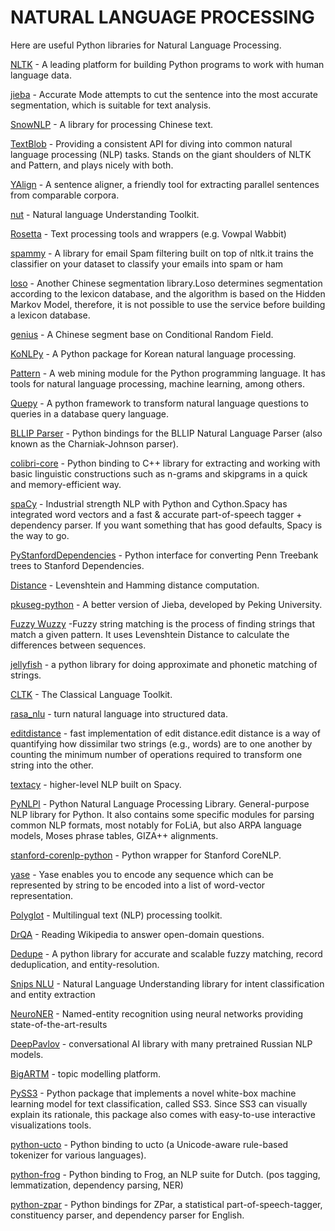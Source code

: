 
# NATURAL LANGUAGE PROCESSING 

Here are useful Python libraries for Natural Language Processing.

[NLTK](https://www.nltk.org) - A leading platform for building Python programs to work with human language data.

[jieba](https://github.com/fxsjy/jieba#jieba-1) - Accurate Mode attempts to cut the sentence into the most accurate segmentation, which is suitable for text analysis.

[SnowNLP](https://github.com/isnowfy/snownlp) - A library for processing Chinese text.

[TextBlob](http://textblob.readthedocs.io/en/dev/) - Providing a consistent API for diving into common natural language processing (NLP) tasks. Stands on the giant shoulders of NLTK and Pattern, and plays nicely with both.

[YAlign](https://github.com/machinalis/yalign) - A sentence aligner, a friendly tool for extracting parallel sentences from comparable corpora.

[nut](https://github.com/pprett/nut) - Natural language Understanding Toolkit.

[Rosetta](https://github.com/columbia-applied-data-science/rosetta) - Text processing tools and wrappers (e.g. Vowpal Wabbit)

[spammy](https://github.com/tasdikrahman/spammy) - A library for email Spam filtering built on top of nltk.it trains the classifier on your dataset to classify your emails into spam or ham

[loso](https://github.com/fangpenlin/loso) - Another Chinese segmentation library.Loso determines segmentation according to the lexicon database, and the algorithm is based on the Hidden Markov Model, therefore, it is not possible to use the service before building a lexicon database.

[genius](https://github.com/duanhongyi/genius) - A Chinese segment base on Conditional Random Field.

[KoNLPy](http://konlpy.org) - A Python package for Korean natural language processing.

[Pattern](https://www.clips.uantwerpen.be/pattern) - A web mining module for the Python programming language. It has tools for natural language processing, machine learning, among others.

[Quepy](https://github.com/machinalis/quepy) - A python framework to transform natural language questions to queries in a database query language.

[BLLIP Parser](https://pypi.org/project/bllipparser/) - Python bindings for the BLLIP Natural Language Parser (also known as the Charniak-Johnson parser).

[colibri-core](https://github.com/proycon/colibri-core) - Python binding to C++ library for extracting and working with basic linguistic constructions such as n-grams and skipgrams in a quick and memory-efficient way.

[spaCy](https://github.com/explosion/spaCy) - Industrial strength NLP with Python and Cython.Spacy has integrated word vectors and a fast & accurate part-of-speech tagger + dependency parser. If you want something that has good defaults, Spacy is the way to go.

[PyStanfordDependencies](https://github.com/dmcc/PyStanfordDependencies) - Python interface for converting Penn Treebank trees to Stanford Dependencies.

[Distance](https://github.com/doukremt/distance) - Levenshtein and Hamming distance computation.

[pkuseg-python](https://github.com/lancopku/pkuseg-python) - A better version of Jieba, developed by Peking University.

[Fuzzy Wuzzy](https://github.com/seatgeek/fuzzywuzzy) -Fuzzy string matching is the process of finding strings that match a given pattern. It uses Levenshtein Distance to calculate the differences between sequences.

[jellyfish](https://github.com/jamesturk/jellyfish) - a python library for doing approximate and phonetic matching of strings.

[CLTK](https://github.com/cltk/cltk) - The Classical Language Toolkit.

[rasa_nlu](https://github.com/RasaHQ/rasa_nlu) - turn natural language into structured data.

[editdistance](https://pypi.org/project/editdistance/) - fast implementation of edit distance.edit distance is a way of quantifying how dissimilar two strings (e.g., words) are to one another by counting the minimum number of operations required to transform one string into the other.

[textacy](https://github.com/chartbeat-labs/textacy) - higher-level NLP built on Spacy.

[PyNLPl](https://github.com/proycon/pynlpl) - Python Natural Language Processing Library. General-purpose NLP library for Python. It also contains some specific modules for parsing common NLP formats, most notably for FoLiA, but also ARPA language models, Moses phrase tables, GIZA++ alignments.

[stanford-corenlp-python](https://github.com/stanfordnlp/CoreNLP) - Python wrapper for Stanford CoreNLP.

[yase](https://github.com/PPACI/yase) - Yase enables you to encode any sequence which can be represented by string to be encoded into a list of word-vector representation.

[Polyglot](https://github.com/aboSamoor/polyglot) - Multilingual text (NLP) processing toolkit.

[DrQA](https://github.com/facebookresearch/DrQA) - Reading Wikipedia to answer open-domain questions.

[Dedupe](https://github.com/dedupeio/dedupe) - A python library for accurate and scalable fuzzy matching, record deduplication, and entity-resolution.

[Snips NLU](https://github.com/snipsco/snips-nlu) - Natural Language Understanding library for intent classification and entity extraction

[NeuroNER](https://github.com/Franck-Dernoncourt/NeuroNER) - Named-entity recognition using neural networks providing state-of-the-art-results

[DeepPavlov](https://github.com/deepmipt/DeepPavlov/) - conversational AI library with many pretrained Russian NLP models.

[BigARTM](https://github.com/bigartm/bigartm) - topic modelling platform.

[PySS3](https://github.com/sergioburdisso/pyss3) - Python package that implements a novel white-box machine learning model for text classification, called SS3. Since SS3 can visually explain its rationale, this package also comes with easy-to-use interactive visualizations tools.

[python-ucto](https://github.com/proycon/python-ucto) - Python binding to ucto (a Unicode-aware rule-based tokenizer for various languages).

[python-frog](https://github.com/proycon/python-frog) - Python binding to Frog, an NLP suite for Dutch. (pos tagging, lemmatization, dependency parsing, NER)

[python-zpar](https://github.com/EducationalTestingService/python-zpar) - Python bindings for ZPar, a statistical part-of-speech-tagger, constituency parser, and dependency parser for English.
